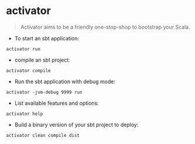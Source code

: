 # activator

> Activator aims to be a friendly one-stop-shop to bootstrap your Scala.

- To start an sbt application:

`activator run`

- compile an sbt project:

`activator compile`

- Run the sbt application with debug mode:

`activator -jvm-debug 9999 run`

- List available features and options:

`activator help`

- Build a binary version of your sbt project to deploy:

`activator clean compile dist`
